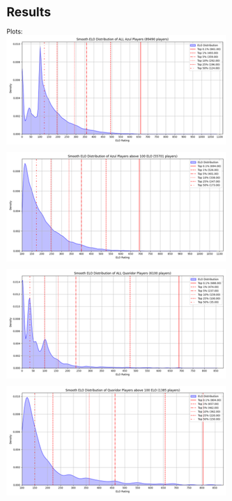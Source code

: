 # Results
Plots:
![Azul_all_smooth_elo_distribution.png](Azul_all_smooth_elo_distribution.png)

![Azul_smooth_elo_distribution.png](Azul_smooth_elo_distribution.png)

![Quoridor_all_smooth_elo_distribution.png](Quoridor_all_smooth_elo_distribution.png)

![Quoridor_smooth_elo_distribution.png](Quoridor_smooth_elo_distribution.png)
